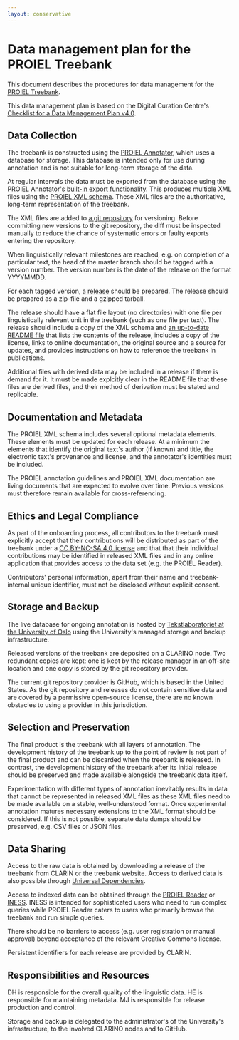 ```yaml
---
layout: conservative
---
```


# Data management plan for the PROIEL Treebank

This document describes the procedures for data management for the [PROIEL Treebank](http://proiel.github.io).

This data management plan is based on the Digital Curation Centre's [Checklist for a Data Management Plan v4.0](http://www.dcc.ac.uk/resources/data-management-plans/checklist).

## Data Collection

The treebank is constructed using the [PROIEL Annotator](https://github.com/mlj/proiel-webapp/), which uses a database for storage. This database is intended only for use during annotation and is not suitable for long-term storage of the data.

At regular intervals the data must be exported from the database using the PROIEL Annotator's [built-in export functionality](https://github.com/mlj/proiel-webapp/wiki/Importing-and-exporting-texts). This produces multiple XML files using the [PROIEL XML schema](http://proiel.github.io/handbook/developer/proielxml.html). These XML files are the authoritative, long-term representation of the treebank.

The XML files are added to [a git repository](https://github.com/proiel/proiel-treebank/) for versioning. Before committing new versions to the git repository, the diff must be inspected manually to reduce the chance of systematic errors or faulty exports entering the repository.

When linguistically relevant milestones are reached, e.g. on completion of a particular text, the head of the master branch should be tagged with a version number. The version number is the date of the release on the format YYYYMMDD.

For each tagged version, [a release](https://github.com/proiel/proiel-treebank/releases) should be prepared. The release should be prepared as a zip-file and a gzipped tarball.

The release should have a flat file layout (no directories) with one file per linguistically relevant unit in the treebank (such as one file per text). The release should include a copy of the XML schema and [an up-to-date README file](https://raw.githubusercontent.com/proiel/proiel-treebank/master/README.md) that lists the contents of the release, includes a copy of the license, links to online documentation, the original source and a source for updates, and provides instructions on how to reference the treebank in publications.

Additional files with derived data may be included in a release if there is demand for it. It must be made explcitly clear in the README file that these files are derived files, and their method of derivation must be stated and replicable.

## Documentation and Metadata

The PROIEL XML schema includes several optional metadata elements. These elements must be updated for each release. At a minimum the elements that identify the original text's author (if known) and title, the electronic text's provenance and license, and the annotator's identities must be included.

The PROIEL annotation guidelines and PROIEL XML documentation are living documents that are expected to evolve over time. Previous versions must therefore remain available for cross-referencing.

## Ethics and Legal Compliance

As part of the onboarding process, all contributors to the treebank must explicitly accept that their contributions will be distributed as part of the treebank under a [CC BY-NC-SA 4.0 license](https://creativecommons.org/licenses/by-nc-sa/4.0/) and that that their individual contributions may be identified in released XML files and in any online application that provides access to the data set (e.g. the PROIEL Reader).

Contributors' personal information, apart from their name and treebank-internal unique identifier, must not be disclosed without explicit consent.

## Storage and Backup

The live database for ongoing annotation is hosted by [Tekstlaboratoriet at the University of Oslo](http://www.tekstlab.uio.no/) using the University's managed storage and backup infrastructure.

Released versions of the treebank are deposited on a CLARINO node. Two redundant copies are kept: one is kept by the release manager in an off-site location and one copy is stored by the git repository provider.

The current git repository provider is GitHub, which is based in the United States. As the git repository and releases do not contain sensitive data and are covered by a permissive open-source license, there are no known obstacles to using a provider in this jurisdiction.

## Selection and Preservation

The final product is the treebank with all layers of annotation. The development history of the treebank up to the point of review is not part of the final product and can be discarded when the treebank is released. In contrast, the development history of the treebank after its initial release should be preserved and made available alongside the treebank data itself.

Experimentation with different types of annotation inevitably results in data that cannot be represented in released XML files as these XML files need to be made available on a stable, well-understood format. Once experimental annotation matures necessary extensions to the XML format should be considered. If this is not possible, separate data dumps should be preserved, e.g. CSV files or JSON files.

## Data Sharing

Access to the raw data is obtained by downloading a release of the treebank from CLARIN or the treebank website. Access to derived data is also possible through [Universal Dependencies](http://universaldependencies.org/).

Access to indexed data can be obtained through the [PROIEL Reader](http://proiel.johndal.com) or [INESS](http://clarino.uib.no/iness/treebanks). INESS is intended for sophisticated users who need to run complex queries while PROIEL Reader caters to users who primarily browse the treebank and run simple queries.

There should be no barriers to access (e.g. user registration or manual approval) beyond acceptance of the relevant Creative Commons license.

Persistent identifiers for each release are provided by CLARIN.

## Responsibilities and Resources

DH is responsible for the overall quality of the linguistic data. HE is responsible for maintaining metadata. MJ is responsible for release production and control.

Storage and backup is delegated to the administrator's of the University's infrastructure, to the involved CLARINO nodes and to GitHub.
